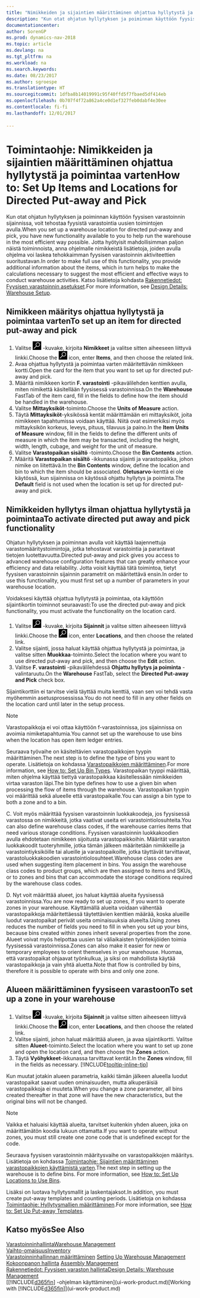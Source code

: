```yaml
---
title: "Nimikkeiden ja sijaintien määrittäminen ohjattua hyllytystä ja poimintaa varten"
description: "Kun otat ohjatun hyllytyksen ja poiminnan käyttöön fyysisen varastoinnin sijainnissa, voit tehostaa fyysistä varastointia uusien toimintojen avulla."
documentationcenter: 
author: SorenGP
ms.prod: dynamics-nav-2018
ms.topic: article
ms.devlang: na
ms.tgt_pltfrm: na
ms.workload: na
ms.search.keywords: 
ms.date: 08/23/2017
ms.author: sgroespe
ms.translationtype: HT
ms.sourcegitcommit: 1dfba8b14019991c95f40ffd5f7fbaed5df414eb
ms.openlocfilehash: 0b707f4f72a862a4ce0d1ef327feb0dabf4e30ee
ms.contentlocale: fi-fi
ms.lasthandoff: 12/01/2017

---
```

# <a name="how-to-set-up-items-and-locations-for-directed-put-away-and-pick"></a><span data-ttu-id="20292-103">Toimintaohje: Nimikkeiden ja sijaintien määrittäminen ohjattua hyllytystä ja poimintaa varten</span><span class="sxs-lookup"><span data-stu-id="20292-103">How to: Set Up Items and Locations for Directed Put-away and Pick</span></span>
<span data-ttu-id="20292-104">Kun otat ohjatun hyllytyksen ja poiminnan käyttöön fyysisen varastoinnin sijainnissa, voit tehostaa fyysistä varastointia uusien toimintojen avulla.</span><span class="sxs-lookup"><span data-stu-id="20292-104">When you set up a warehouse location for directed put-away and pick, you have new functionality available to you to help run the warehouse in the most efficient way possible.</span></span> <span data-ttu-id="20292-105">Jotta hyötyisit mahdollisimman paljon näistä toiminnoista, anna ohjelmalle nimikkeistä lisätietoja, joiden avulla ohjelma voi laskea tehokkaimman fyysisen varastoinnin aktiviteettien suoritustavan.</span><span class="sxs-lookup"><span data-stu-id="20292-105">In order to make full use of this functionality, you provide additional information about the items, which in turn helps to make the calculations necessary to suggest the most efficient and effective ways to conduct warehouse activities.</span></span> <span data-ttu-id="20292-106">Katso lisätietoja kohdasta [Rakennetiedot: Fyysisen varastoinnin asetukset](design-details-warehouse-setup.md).</span><span class="sxs-lookup"><span data-stu-id="20292-106">For more information, see [Design Details: Warehouse Setup](design-details-warehouse-setup.md).</span></span>

## <a name="to-set-up-an-item-for-directed-put-away-and-pick"></a><span data-ttu-id="20292-107">Nimikkeen määritys ohjattua hyllytystä ja poimintaa varten</span><span class="sxs-lookup"><span data-stu-id="20292-107">To set up an item for directed put-away and pick</span></span>  
1.  <span data-ttu-id="20292-108">Valitse ![Etsi sivu tai raportti](media/ui-search/search_small.png "Etsi sivu tai raportti -kuvake") -kuvake, kirjoita **Nimikkeet** ja valitse sitten aiheeseen liittyvä linkki.</span><span class="sxs-lookup"><span data-stu-id="20292-108">Choose the ![Search for Page or Report](media/ui-search/search_small.png "Search for Page or Report icon") icon, enter **Items**, and then choose the related link.</span></span>  
2.  <span data-ttu-id="20292-109">Avaa ohjattua hyllytystä ja poimintaa varten määritettävän nimikkeen kortti.</span><span class="sxs-lookup"><span data-stu-id="20292-109">Open the card for the item that you want to set up for directed put-away and pick.</span></span>
3. <span data-ttu-id="20292-110">Määritä nimikkeen kortin **F. varastointi** -pikavälilehden kenttien avulla, miten nimikettä käsitellään fyysisessä varastoinnissa.</span><span class="sxs-lookup"><span data-stu-id="20292-110">On the **Warehouse** FastTab of the item card, fill in the fields to define how the item should be handled in the warehouse.</span></span>  
4.  <span data-ttu-id="20292-111">Valitse **Mittayksiköt**-toiminto.</span><span class="sxs-lookup"><span data-stu-id="20292-111">Choose the **Units of Measure** action.</span></span>
5. <span data-ttu-id="20292-112">Täytä **Mittayksiköt**-yksikössä kentät määrittämään eri mittayksiköt, joita nimikkeen tapahtumissa voidaan käyttää. Niitä ovat esimerkiksi myös mittayksikön korkeus, leveys, pituus, tilavuus ja paino.</span><span class="sxs-lookup"><span data-stu-id="20292-112">In the **Item Units of Measure** window, fill in the fields to define the different units of measure in which the item may be transacted, including the height, width, length, cubage, and weight for the unit of measure.</span></span>
6. <span data-ttu-id="20292-113">Valitse **Varastopaikan sisältö** -toiminto.</span><span class="sxs-lookup"><span data-stu-id="20292-113">Choose the **Bin Contents** action.</span></span>
7. <span data-ttu-id="20292-114">Määritä **Varastopaikan sisältö** -ikkunassa sijainti ja varastopaikka, johon nimike on liitettävä.</span><span class="sxs-lookup"><span data-stu-id="20292-114">In the **Bin Contents** window, define the location and bin to which the item should be associated.</span></span> <span data-ttu-id="20292-115">**Oletusarvo**-kenttä ei ole käytössä, kun sijainnissa on käytössä ohjattu hyllytys ja poiminta.</span><span class="sxs-lookup"><span data-stu-id="20292-115">The **Default** field is not used when the location is set up for directed put-away and pick.</span></span>  

## <a name="to-activate-directed-put-away-and-pick-functionality"></a><span data-ttu-id="20292-116">Nimikkeiden hyllytys ilman ohjattua hyllytystä ja poimintaa</span><span class="sxs-lookup"><span data-stu-id="20292-116">To activate directed put away and pick functionality</span></span>  
<span data-ttu-id="20292-117">Ohjatun hyllytyksen ja poiminnan avulla voit käyttää laajennettuja varastomääritystoimintoja, jotka tehostavat varastointia ja parantavat tietojen luotettavuutta.</span><span class="sxs-lookup"><span data-stu-id="20292-117">Directed put-away and pick gives you access to advanced warehouse configuration features that can greatly enhance your efficiency and data reliability.</span></span> <span data-ttu-id="20292-118">Jotta voisit käyttää tätä toimintoa, tietyt fyysisen varastoinnin sijainnin parametrit on määritettävä ensin.</span><span class="sxs-lookup"><span data-stu-id="20292-118">In order to use this functionality, you must first set up a number of parameters in your warehouse location.</span></span>  

<span data-ttu-id="20292-119">Voidaksesi käyttää ohjattua hyllytystä ja poimintaa, ota käyttöön sijaintikortin toiminnot seuraavasti:</span><span class="sxs-lookup"><span data-stu-id="20292-119">To use the directed put-away and pick functionality, you must activate the functionality on the location card.</span></span>    
1.  <span data-ttu-id="20292-120">Valitse ![Etsi sivu tai raportti](media/ui-search/search_small.png "Etsi sivu tai raportti -kuvake") -kuvake, kirjoita **Sijainnit** ja valitse sitten aiheeseen liittyvä linkki.</span><span class="sxs-lookup"><span data-stu-id="20292-120">Choose the ![Search for Page or Report](media/ui-search/search_small.png "Search for Page or Report icon") icon, enter **Locations**, and then choose the related link.</span></span>  
2.  <span data-ttu-id="20292-121">Valitse sijainti, jossa haluat käyttää ohjattua hyllytystä ja poimintaa, ja valitse sitten **Muokkaa**-toiminto.</span><span class="sxs-lookup"><span data-stu-id="20292-121">Select the location where you want to use directed put-away and pick, and then choose the **Edit** action.</span></span>  
3.  <span data-ttu-id="20292-122">Valitse **F. varastointi** -pikavälilehdessä **Ohjattu hyllytys ja poiminta** -valintaruutu.</span><span class="sxs-lookup"><span data-stu-id="20292-122">On the **Warehouse** FastTab, select the **Directed Put-away and Pick** check box.</span></span>  

<span data-ttu-id="20292-123">Sijaintikorttiin ei tarvitse vielä täyttää muita kenttiä, vaan sen voi tehdä vasta myöhemmin asetusprosessissa.</span><span class="sxs-lookup"><span data-stu-id="20292-123">You do not need to fill in any other fields on the location card until later in the setup process.</span></span>  

> [!NOTE]  
>  <span data-ttu-id="20292-124">Varastopaikkoja ei voi ottaa käyttöön f-varastoinnissa, jos sijainnissa on avoimia nimiketapahtumia.</span><span class="sxs-lookup"><span data-stu-id="20292-124">You cannot set up the warehouse to use bins when the location has open item ledger entries.</span></span>  

<span data-ttu-id="20292-125">Seuraava työvaihe on käsiteltävien varastopaikkojen tyypin määrittäminen.</span><span class="sxs-lookup"><span data-stu-id="20292-125">The next step is to define the type of bins you want to operate.</span></span> <span data-ttu-id="20292-126">Lisätietoja on kohdassa [Varastopaikkojen määrittäminen](warehouse-how-to-set-up-bin-types.md).</span><span class="sxs-lookup"><span data-stu-id="20292-126">For more information, see [How to: Set Up Bin Types](warehouse-how-to-set-up-bin-types.md).</span></span> <span data-ttu-id="20292-127">Varastopaikan tyyppi määrittää, miten ohjelma käyttää tiettyä varastopaikkaa käsitellessään nimikkeiden virtaa varaston läpi.</span><span class="sxs-lookup"><span data-stu-id="20292-127">The bin type defines how to use a given bin when processing the flow of items through the warehouse.</span></span> <span data-ttu-id="20292-128">Varastopaikan tyypin voi määrittää sekä alueelle että varastopaikalle.</span><span class="sxs-lookup"><span data-stu-id="20292-128">You can assign a bin type to both a zone and to a bin.</span></span>  

<span data-ttu-id="20292-129">C. Voit myös määrittää fyysisen varastoinnin luokkakoodeja, jos fyysisessä varastossa on nimikkeitä, jotka vaativat useita eri varastointiolosuhteita.</span><span class="sxs-lookup"><span data-stu-id="20292-129">You can also define warehouse class codes, if the warehouse carries items that need various storage conditions.</span></span> <span data-ttu-id="20292-130">Fyysisen varastoinnin luokkakoodien avulla ehdotetaan nimikkeen sijoitusta varastopaikkoihin. Määrität varaston luokkakoodit tuoteryhmille, jotka tämän jälkeen määritetään nimikkeille ja varastointiyksiköille tai alueille ja varastopaikoille, jotka täyttävät tarvittavat, varastoluokkakoodien varastointiolosuhteet.</span><span class="sxs-lookup"><span data-stu-id="20292-130">Warehouse class codes are used when suggesting item placement in bins. You assign the warehouse class codes to product groups, which are then assigned to items and SKUs, or to zones and bins that can accommodate the storage conditions required by the warehouse class codes.</span></span>  

<span data-ttu-id="20292-131">D. Nyt voit määrittää alueet, jos haluat käyttää alueita fyysisessä varastoinnissa.</span><span class="sxs-lookup"><span data-stu-id="20292-131">You are now ready to set up zones, if you want to operate zones in your warehouse.</span></span> <span data-ttu-id="20292-132">Käyttämällä alueita voidaan vähentää varastopaikkoja määritettäessä täytettävien kenttien määrää, koska alueille luodut varastopaikat perivät useita ominaisuuksia alueelta.</span><span class="sxs-lookup"><span data-stu-id="20292-132">Using zones reduces the number of fields you need to fill in when you set up your bins, because bins created within zones inherit several properties from the zone.</span></span> <span data-ttu-id="20292-133">Alueet voivat myös helpottaa uusien tai väliaikaisten työntekijöiden toimia fyysisessä varastoinnissa.</span><span class="sxs-lookup"><span data-stu-id="20292-133">Zones can also make it easier for new or temporary employees to orient themselves in your warehouse.</span></span> <span data-ttu-id="20292-134">Huomaa, että varastopaikat ohjaavat työnkulkua, ja siksi on mahdollista käytää varastopaikkoja ja vain yhtä aluetta.</span><span class="sxs-lookup"><span data-stu-id="20292-134">Note that flow is controlled by bins, therefore it is possible to operate with bins and only one zone.</span></span>  

## <a name="to-set-up-a-zone-in-your-warehouse"></a><span data-ttu-id="20292-135">Alueen määrittäminen fyysiseen varastoon</span><span class="sxs-lookup"><span data-stu-id="20292-135">To set up a zone in your warehouse</span></span>  
1.  <span data-ttu-id="20292-136">Valitse ![Etsi sivu tai raportti](media/ui-search/search_small.png "Etsi sivu tai raportti -kuvake") -kuvake, kirjoita **Sijainnit** ja valitse sitten aiheeseen liittyvä linkki.</span><span class="sxs-lookup"><span data-stu-id="20292-136">Choose the ![Search for Page or Report](media/ui-search/search_small.png "Search for Page or Report icon") icon, enter **Locations**, and then choose the related link.</span></span>  
2.  <span data-ttu-id="20292-137">Valitse sijainti, johon haluat määrittää alueen, ja avaa sijaintikortti. Valitse sitten **Alueet**-toiminto.</span><span class="sxs-lookup"><span data-stu-id="20292-137">Select the location where you want to set up zone and open the location card, and then choose the **Zones** action.</span></span>  
3.  <span data-ttu-id="20292-138">Täytä **Vyöhykkeet**-ikkunassa tarvittavat kentät.</span><span class="sxs-lookup"><span data-stu-id="20292-138">In the **Zones** window, fill in the fields as necessary.</span></span> [!INCLUDE[tooltip-inline-tip](includes/tooltip-inline-tip_md.md)]  

<span data-ttu-id="20292-139">Kun muutat jotakin alueen parametria, kaikki tämän jälkeen alueella luodut varastopaikat saavat uuden ominaisuuden, mutta alkuperäisiä varastopaikkoja ei muuteta.</span><span class="sxs-lookup"><span data-stu-id="20292-139">When you change a zone parameter, all bins created thereafter in that zone will have the new characteristics, but the original bins will not be changed.</span></span>  

> [!NOTE]  
>  <span data-ttu-id="20292-140">Vaikka et haluaisi käyttää alueita, tarvitset kuitenkin yhden alueen, joka on määrittämätön koodia lukuun ottamatta.</span><span class="sxs-lookup"><span data-stu-id="20292-140">If you want to operate without zones, you must still create one zone code that is undefined except for the code.</span></span>  

<span data-ttu-id="20292-141">Seuraava fyysisen varastoinnin määritysvaihe on varastopaikkojen määritys. Lisätietoja on kohdassa [Toimintaohje: Sijaintien määrittäminen varastopaikkojen käyttämistä varten](warehouse-how-to-set-up-locations-to-use-bins.md).</span><span class="sxs-lookup"><span data-stu-id="20292-141">The next step in setting up the warehouse is to define bins. For more information, see [How to: Set Up Locations to Use Bins](warehouse-how-to-set-up-locations-to-use-bins.md).</span></span>  

<span data-ttu-id="20292-142">Lisäksi on luotava hyllytysmallit ja laskentajaksot.</span><span class="sxs-lookup"><span data-stu-id="20292-142">In addition, you must create put-away templates and counting periods.</span></span> <span data-ttu-id="20292-143">Lisätietoja on kohdassa [Toimintaohje: Hyllytysmallien määrittäminen](warehouse-how-to-set-up-put-away-templates.md).</span><span class="sxs-lookup"><span data-stu-id="20292-143">For more information, see [How to: Set Up Put-away Templates](warehouse-how-to-set-up-put-away-templates.md).</span></span>  

## <a name="see-also"></a><span data-ttu-id="20292-144">Katso myös</span><span class="sxs-lookup"><span data-stu-id="20292-144">See Also</span></span>  
[<span data-ttu-id="20292-145">Varastoinninhallinta</span><span class="sxs-lookup"><span data-stu-id="20292-145">Warehouse Management</span></span>](warehouse-manage-warehouse.md)  
[<span data-ttu-id="20292-146">Vaihto-omaisuus</span><span class="sxs-lookup"><span data-stu-id="20292-146">Inventory</span></span>](inventory-manage-inventory.md)  
<span data-ttu-id="20292-147">[Varastoinninhallinnan määrittäminen](warehouse-setup-warehouse.md)   </span><span class="sxs-lookup"><span data-stu-id="20292-147">[Setting Up Warehouse Management](warehouse-setup-warehouse.md)   </span></span>  
<span data-ttu-id="20292-148">[Kokoonpanon hallinta](assembly-assemble-items.md)  </span><span class="sxs-lookup"><span data-stu-id="20292-148">[Assembly Management](assembly-assemble-items.md)  </span></span>  
[<span data-ttu-id="20292-149">Rakennetiedot: Fyysisen varaston hallinta</span><span class="sxs-lookup"><span data-stu-id="20292-149">Design Details: Warehouse Management</span></span>](design-details-warehouse-management.md)  
<span data-ttu-id="20292-150">[[!INCLUDE[d365fin](includes/d365fin_md.md)] -ohjelman käyttäminen](ui-work-product.md)</span><span class="sxs-lookup"><span data-stu-id="20292-150">[Working with [!INCLUDE[d365fin](includes/d365fin_md.md)]](ui-work-product.md)</span></span>  

